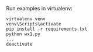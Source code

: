 Run examples in virtualenv:
```
virtualenv venv
venv\Scripts\activate
pip install -r requirements.txt
python wx1.py
...
deactivate
```
